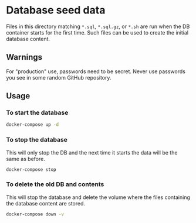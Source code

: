 # Database seed data

Files in this directory matching `*.sql`, `*.sql.gz`, or `*.sh` are run when
the DB container starts for the first time. Such files can be used to create
the initial database content.

## Warnings

For "production" use, passwords need to be secret. Never use passwords you see
in some random GitHub repository.

## Usage

### To start the database

```bash
docker-compose up -d
```

### To stop the database

This will only stop the DB and the next time it starts the data will be the
same as before.

```bash
docker-compose stop
```

### To delete the old DB and contents

This will stop the database and delete the volume where the files containing
the database content are stored.

```bash
docker-compose down -v
```
